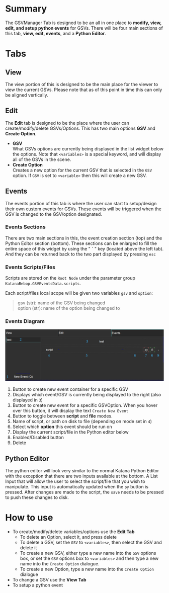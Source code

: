# Summary
The GSVManager Tab is designed to be an all in one place to **modify, view,
edit, and setup python events** for GSVs.  There will be four main sections
of this tab, **view, edit, events**, and a **Python Editor**.

# Tabs

## View
The view portion of this is designed to be the main place for the viewer
to view the current GSVs.  Please note that as of this point in time this
can only be aligned vertically.

## Edit
The **Edit** tab is designed to be the place where the user can create/modify/delete GSVs/Options.
This has two main options **GSV** and **Create Option**. <br />
  - **GSV** <br />
        What GSVs options are currently being displayed in the list widget below the options.
        Note that `<variables>` is a special keyword, and will display all of the GSVs in the scene.
  - **Create Option** <br />
        Creates a new option for the current GSV that is selected in the `GSV` option.  If `GSV` is
        set to `<variable>` then this will create a new GSV.

## **Events** <br />
The events portion of this tab is where the user can start to setup/design their own custom
events for GSVs.  These events will be triggered when the GSV is changed to the GSV/option designated.

### Events Sections
There are two main sections in this, the event creation section (top) and the Python Editor section
(bottom). These sections can be enlarged to fill the entire space of this widget by using the " **\`** "
key (located above the left tab).  And they can be returned back to the two part displayed by pressing `esc`

### Events Scripts/Files
Scripts are stored on the `Root Node` under the parameter group `KatanaBebop.GSVEventsData.scripts`.

Each script/files local scope will be given two variables `gsv` and `option`:
> gsv (str): name of the GSV being changed <br />
> option (str): name of the option being changed to


### Events Diagram
![](GSVManager.png)
1. Button to create new event container for a specific GSV
2. Displays which event/GSV is currently being displayed to the right (also displayed in `3`)
3. Button to create new event for a specific GSVOption.  When you hover over this button, it
    will display the text `Create New Event`
4. Button to toggle between **script** and **file** modes.
5. Name of script, or path on disk to file (depending on mode set in `4`)
6. Select which **option** this event should be run on
7. Display the current script/file in the Python editor below
8. Enabled/Disabled button
9. Delete

## Python Editor
The python editor will look very similar to the normal Katana Python Editor with the exception
that there are two inputs available at the bottom.  A List Input that will allow the user to select
the script/file that you wish to manipulate.  This input is automatically updated when the `py` button
is pressed.  After changes are made to the script, the `save` needs to be pressed to push these changes
to disk.

# How to use
- To create/modify/delete variables/options use the **Edit Tab**
  - To delete an Option, select it, and press delete
  - To delete a GSV, set the `GSV` to `<variables>`, then select the GSV and delete it
  - To create a new GSV, either type a new name into the `GSV` options box, or set the
    `GSV` options box to `<variables>` and then type a new name into the `Create Option` dialogue.
  - To create a new Option, type a new name into the `Create Option` dialogue
- To change a GSV use the **View Tab**
- To setup a python event